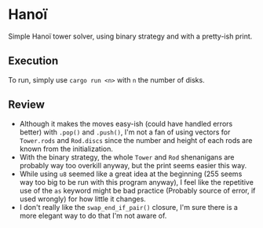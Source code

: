 # Hanoï
Simple Hanoï tower solver, using binary strategy and with a pretty-ish print.

## Execution
To run, simply use ``cargo run <n>`` with ``n`` the number of disks.

## Review
- Although it makes the moves easy-ish (could have handled errors better) with ``.pop()`` and ``.push()``, I'm not a fan of using vectors for ``Tower.rods`` and ``Rod.discs`` since the number and height of each rods are known from the initialization.
- With the binary strategy, the whole ``Tower`` and ``Rod`` shenanigans are probably way too overkill anyway, but the print seems easier this way.
- While using ``u8`` seemed like a great idea at the beginning (255 seems way too big to be run with this program anyway), I feel like the repetitive use of the ``as`` keyword might be bad practice (Probably source of error, if used wrongly) for how little it changes.
- I don't really like the ``swap_end_if_pair()`` closure, I'm sure there is a more elegant way to do that I'm not aware of.
